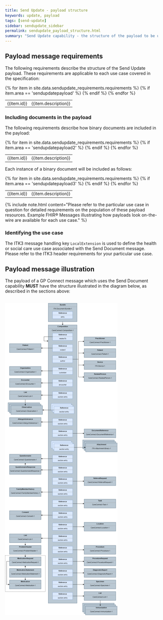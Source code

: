 ```yaml
---
title: Send Update - payload structure
keywords: update, payload
tags: [send-update]
sidebar: sendupdate_sidebar
permalink: sendupdate_payload_structure.html
summary: "Send Update capability - the structure of the payload to be used for all use cases of the Send Update capability"
---
```


## Payload message requirements ##

The following requirements describe the structure of the Send Update payload. These requirements are applicable to each use case covered in the specification:

<table class="requirement-box">
  {% for item in site.data.sendupdate_requirements.requirements %}
  {% if item.area == 'sendupdatepayload' %}
  <tr>
    <td id="{{item.id}}">{{item.id}}</td>
    <td>{{item.description}}</td>
  </tr>
  {% endif %}
  {% endfor %}
</table>


### Including documents in the payload ###

The following requirements describe how binary documents are included in the payload:

<table class="requirement-box">
  {% for item in site.data.sendupdate_requirements.requirements %}
  {% if item.area == 'sendupdatepayload2' %}
  <tr>
    <td id="{{item.id}}">{{item.id}}</td>
    <td>{{item.description}}</td>
  </tr>
  {% endif %}
  {% endfor %}
</table>

Each instance of a binary document will be included as follows:

<table class="requirement-box">
  {% for item in site.data.sendupdate_requirements.requirements %}
  {% if item.area == 'sendupdatepayload3' %}
  <tr>
    <td id="{{item.id}}">{{item.id}}</td>
    <td>{{item.description}}</td>
  </tr>
  {% endif %}
  {% endfor %}
</table>


{% include note.html content="Please refer to the particular use case in question for detailed requirements on the population of these payload resources. Example FHIR&reg; Messages illustrating how payloads look on-the-wire are available for each use case." %} 


### Identifying the use case ###

The ITK3 message handling key `LocalExtension` is used to define the health or social care use case associated with the Send Document message. Please refer to the ITK3 header requirements for your particular use case.   


## Payload message illustration ##

The payload of a GP Connect message which uses the Send Document capability **MUST** have the structure illustrated in the diagram below, as described in the sections above:

<br/>
<object type="image/svg+xml" data="images/senddocument/payload.svg">
    <!-- Your fall back here -->
    <img src="images/senddocument/payload.png" usemap="#image-map"/>
	
<map name="image-map">
    <area target="_self" alt="CareConnect-Patient-1" title="CareConnect-Patient-1" href="https://fhir.hl7.org.uk/STU3/StructureDefinition/CareConnect-Patient-1" coords="230,343,11,281" shape="rect">
</map>
	
</object>
<br/>



